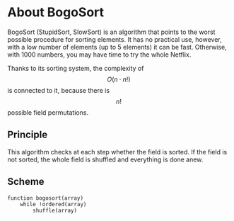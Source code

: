 # About BogoSort

BogoSort (StupidSort, SlowSort) is an algorithm that points to the worst possible procedure for sorting elements. It has no practical use,
however, with a low number of elements (up to 5 elements) it can be fast. Otherwise, with 1000 numbers, you may have time to try the whole Netflix.

Thanks to its sorting system, the complexity of $$ O (n \cdot n!) $$ is connected to it, because there is $$ n! $$ possible field permutations.

## Principle

This algorithm checks at each step whether the field is sorted. If the field is not sorted, the whole field is shuffled and everything is done anew.

## Scheme

```
function bogosort(array)
    while !ordered(array)
        shuffle(array)
```